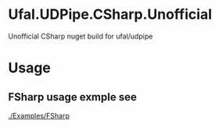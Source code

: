 # Ufal.UDPipe.CSharp.Unofficial
Unofficial CSharp nuget build for ufal/udpipe

# Usage
## FSharp usage exmple see 
[./Examples/FSharp](./Examples/FSharp)
